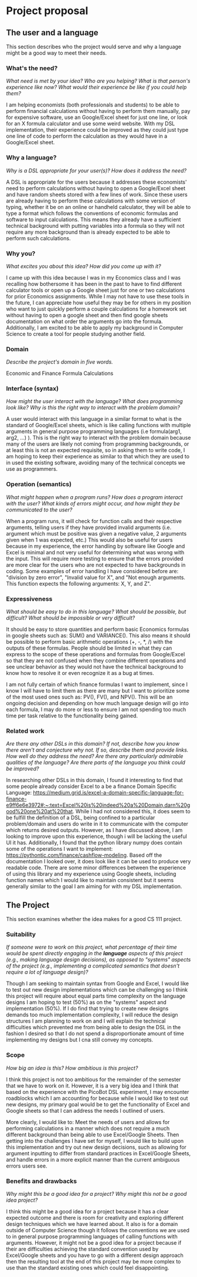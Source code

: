 # Project proposal

## The user and a language

This section describes who the project would serve and why a language might be a
good way to meet their needs.

### What's the need?

_What need is met by your idea? Who are you helping? What is that person's
experience like now? What would their experience be like if you could help
them?_

I am helping economists (both professionals and students) to be able to perform financial calculations without having to perform them manually, pay for expensive software, use an Google/Excel sheet for just one line, or look for an X formula calculator and use some weird website. With my DSL implementation, their experience could be improved as they could just type one line of code to perform the calculation as they would have in a Google/Excel sheet.

### Why a language?

_Why is a DSL appropriate for your user(s)? How does it address the need?_

A DSL is appropriate for the users because it addresses these economists' need to perform calculations without having to open a Google/Excel sheet and have random sheets stored with a few lines of work. Since these users are already having to perform these calculations with some version of typing, whether it be on an online or handheld calculator, they will be able to type a format which follows the conventions of economic formulas and software to input calculations. This means they already have a sufficient technical background with putting variables into a formula so they will not require any more background than is already expected to be able to perform such calculations.

### Why you?

_What excites you about this idea? How did you come up with it?_

I came up with this idea because I was in my Economics class and I was recalling how bothersome it has been in the past to have to find different calculator tools or open up a Google sheet just for one or two calculations for prior Economics assignments. While I may not have to use these tools in the future, I can appreciate how useful they may be for others in my position who want to just quickly perform a couple calculations for a homework set without having to open a google sheet and then find google sheets documentation on what order the arguments go into the formula. Additionally, I am excited to be able to apply my background in Computer Science to create a tool for people studying another field.

### Domain

_Describe the project's domain in five words._

Economic and Finance Formula Calculations

### Interface (syntax)

_How might the user interact with the language? What does programming look
like? Why is this the right way to interact with the problem domain?_

A user would interact with this language in a similar format to what is the standard of Google/Excel sheets, which is like calling functions with multiple arguments in general purpose programming languages (i.e formula(arg1, arg2, ...) ). This is the right way to interact with the problem domain because many of the users are likely not coming from programming backgrounds, or at least this is not an expected requisite, so in asking them to write code, I am hoping to keep their experience as similar to that which they are used to in used the existing software, avoiding many of the technical concepts we use as programmers.

### Operation (semantics)

_What might happen when a program runs? How does a program interact with the
user? What kinds of errors might occur, and how might they be communicated to
the user?_

When a program runs, it will check for function calls and their respective arguments, telling users if they have provided invalid arguments (i.e. argument which must be positive was given a negative value, 2 arguments given when 1 was expected, etc.) This would also be useful for users because in my experience, the error handling by software like Google and Excel is minimal and not very useful for determining what was wrong with the input. This will require more testing to ensure that the errors provided are more clear for the users who are not expected to have backgrounds in coding. Some examples of error handling I have considered before are: "division by zero error", "Invalid value for X", and "Not enough arguments. This function expects the following arguments: X, Y, and Z".

### Expressiveness

_What should be easy to do in this language? What should be possible, but
difficult? What should be impossible or very difficult?_

It should be easy to store quantities and perform basic Economics formulas in google sheets such as: SUM() and VARIANCE(). This also means it should be possible to perform basic arithmetic operations (+, -, *, /) with the outputs of these formulas. People should be limited in what they can express to the scope of these operations and formulas from Google/Excel so that they are not confused when they combine different operations and see unclear behavior as they would not have the technical background to know how to resolve it or even recognize it as a bug at times.

I am not fully certain of which finance formulas I want to implement, since I know I will have to limit them as there are many but I want to prioritize some of the most used ones such as: PV(), FV(), and NPV(). This will be an ongoing decision and depending on how much language design will go into each formula, I may do more or less to ensure I am not spending too much time per task relative to the functionality being gained.

### Related work

_Are there any other DSLs in this domain? If not, describe how you know there
aren't and conjecture why not. If so, describe them and provide links. How well
do they address the need? Are there any particularly admirable qualities of the
language? Are there parts of the language you think could be improved?_

In researching other DSLs in this domain, I found it interesting to find that some people already consider Excel to a be a finance Domain Specific Language: https://medium.grid.is/excel-a-domain-specific-language-for-finance-e9ff6e6e3972#:~:text=Excel%20is%20indeed%20a%20Domain,darn%20good%20one%20at%20that. While I had not considered this, it does seem to be fulfill the definition of a DSL, being confined to a particular problem/domain and users do write in it to communicate with the computer which returns desired outputs. However, as I have discussed above, I am looking to improve upon this experience, though i will be lacking the useful UI it has. Additionally, I found that the python library numpy does contain some of the operations I want to implement: https://pythontic.com/finance/cashflow-modeling. Based off the documentation I looked over, it does look like it can be used to produce very readable code. There are some minor differences between the experience of using this library and my experience using Google sheets, including function names which I would like to maintain consistent but it seems generally similar to the goal I am aiming for with my DSL implementation.

## The Project

This section examines whether the idea makes for a good CS 111 project.

### Suitability

_If someone were to work on this project, what percentage of their time would be
spent directly engaging in the **language** aspects of this project (e.g.,
making language design decisions), as opposed to "systems" aspects of the
project (e.g., implementing a complicated semantics that doesn't require a lot
of language design)?_

Though I am seeking to maintain syntax from Google and Excel, I would like to test out new design implementations which can be challenging so I think this project will require about equal parts time complexity on the language designs I am hoping to test (50%) as on the "systems" aspect and implementation (50%). If I do find that trying to create new designs demands too much implementation complexity, I will reduce the design structures I am planning to work on and I will explain the technical difficulties which prevented me from being able to design the DSL in the fashion I desired so that I do not spend a disproportionate amount of time implementing my designs but I cna still convey my concepts.

### Scope

_How big an idea is this? How ambitious is this project?_

I think this project is not too ambitious for the remainder of the semester that we have to work on it. However, it is a very big idea and I think that based on the experience with the PicoBot DSL experiment, I may encounter roadblocks which I am accounting for because while I would like to test out new designs, my primary goal would be to get the functionality of Excel and Google sheets so that I can address the needs I outlined of users.

More clearly, I would like to: Meet the needs of users and allows for performing calculations in a manner which does not require a much different background than being able to use Excel/Google Sheets. Then getting into the challenges I have set for myself, I would like to build upon this implementation and try out new design decisions, such as allowing for argument inputting to differ from standard practices in Excel/Google Sheets, and handle errors in a more explicit manner than the current ambiguous errors users see.

### Benefits and drawbacks

_Why might this be a good idea for a project? Why might this not be a good idea
project?_

I think this might be a good idea for a project because it has a clear expected outcome and there is room for creativity and exploring different design techniques which we have learned about. It also is for a domain outside of Computer Science though it follows the conventions we are used to in general purpose programming languages of calling functions with arguments. However, it might not be a good idea for a project because if their are difficulties achieving the standard convention used by Excel/Google sheets and you have to go with a different design approach then the resulting tool at the end of this project may be more complex to use than the standard existing ones which could feel disappointing.
